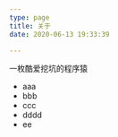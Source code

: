 ```yaml
---
type: page
title: 关于
date: 2020-06-13 19:33:39

---
```


<html>
  <body>
    <div>一枚酷爱挖坑的程序猿</div>
    <ul>
      <li>aaa</li>
      <li>bbb</li>
      <li>ccc</li>
      <li>dddd</li>
      <li>ee</li>
    </ul>
  </body>
</html>